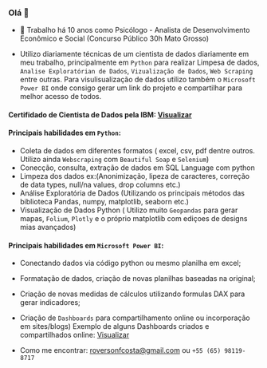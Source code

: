 ### Olá 👋

- 🔭 Trabalho há 10 anos como Psicólogo -  Analista de Desenvolvimento Econômico e Social (Concurso Público 30h Mato Grosso)

-  Utilizo diariamente técnicas de um cientista de dados diariamente em meu trabalho, principalmente em `Python` para realizar Limpesa de dados, 
    `Analise Exploratórian de Dados`, `Vizualização de Dados`, `Web Scraping` entre outras. 
    Para visulisualização de dados utilizo também o `Microsoft Power BI` onde consigo gerar um link do projeto e compartilhar para melhor acesso de todos.
    
#### Certifidado de Cientista de Dados pela IBM: [Visualizar](https://github.com/rovcosta/IBM_DS_Certification_Final/blob/main/Certificados%20IBM%20DS/IBM%20Data%20Science%20Certificate.pdf)


#### Principais habilidades em `Python`:
- Coleta de dados em diferentes formatos ( excel, csv, pdf dentre outros. Utilizo ainda `Webscraping` com `Beautiful Soap` e `Selenium`)
- Conecção, consulta, extração de dados em SQL Language com python
- Limpeza dos dados ex:(Anonimização, lipeza de caracteres, correção de data types, null/na values, drop columns etc.)
- Análise Exploratória de Dados (Utilizando os principais métodos das biblioteca Pandas, numpy, matplotlib, seaborn etc.)
- Visualização de Dados Python ( Utilizo muito `Geopandas` para gerar mapas, `Folium`, `Plotly` e o próprio matplotlib com ediçoes de designs mias avançados)

#### Principais habilidades em `Microsoft Power BI`:
- Conectando dados via código python ou mesmo planilha em excel;
- Formatação de dados, criação de novas planilhas baseadas na original; 
- Criação de novas medidas de cálculos utilizando formulas DAX para gerar indicadores;
- Criação de `Dashboards` para compartilhamento online ou incorporação em sites/blogs)
Exemplo de alguns Dashboards criados e compartilhados online: [Visualizar](https://geosuasmt.wordpress.com/)

- Como me encontrar: roversonfcosta@gmail.com ou `+55 (65) 98119-8717`
<!--  
- 👯 I’m looking to collaborate on ...
- 🤔 I’m looking for help with ...
- 💬 Ask me about ...
- 📫 How to reach me: ...
- 😄 Pronouns: ...
- ⚡ Fun fact: ...
-->

